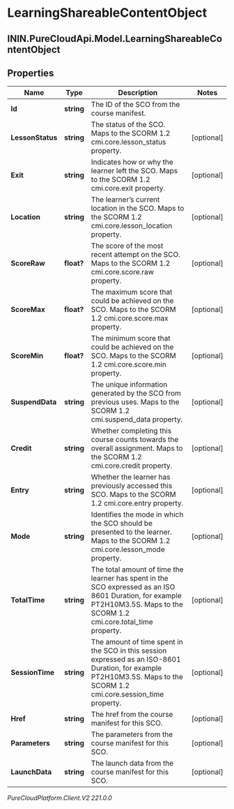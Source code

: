 # LearningShareableContentObject

## ININ.PureCloudApi.Model.LearningShareableContentObject

## Properties

|Name | Type | Description | Notes|
|------------ | ------------- | ------------- | -------------|
| **Id** | **string** | The ID of the SCO from the course manifest. | |
| **LessonStatus** | **string** | The status of the SCO. Maps to the SCORM 1.2 cmi.core.lesson_status property. | [optional] |
| **Exit** | **string** | Indicates how or why the learner left the SCO. Maps to the SCORM 1.2 cmi.core.exit property. | [optional] |
| **Location** | **string** | The learner’s current location in the SCO. Maps to the SCORM 1.2 cmi.core.lesson_location property. | [optional] |
| **ScoreRaw** | **float?** | The score of the most recent attempt on the SCO. Maps to the SCORM 1.2 cmi.core.score.raw property. | [optional] |
| **ScoreMax** | **float?** | The maximum score that could be achieved on the SCO. Maps to the SCORM 1.2 cmi.core.score.max property. | [optional] |
| **ScoreMin** | **float?** | The minimum score that could be achieved on the SCO. Maps to the SCORM 1.2 cmi.core.score.min property. | [optional] |
| **SuspendData** | **string** | The unique information generated by the SCO from previous uses. Maps to the SCORM 1.2 cmi.suspend_data property. | [optional] |
| **Credit** | **string** | Whether completing this course counts towards the overall assignment. Maps to the SCORM 1.2 cmi.core.credit property. | [optional] |
| **Entry** | **string** | Whether the learner has previously accessed this SCO. Maps to the SCORM 1.2 cmi.core.entry property. | [optional] |
| **Mode** | **string** | Identifies the mode in which the SCO should be presented to the learner. Maps to the SCORM 1.2 cmi.core.lesson_mode property. | [optional] |
| **TotalTime** | **string** | The total amount of time the learner has spent in the SCO expressed as an ISO 8601 Duration, for example PT2H10M3.5S. Maps to the SCORM 1.2 cmi.core.total_time property. | [optional] |
| **SessionTime** | **string** | The amount of time spent in the SCO in this session expressed as an ISO-8601 Duration, for example PT2H10M3.5S. Maps to the SCORM 1.2 cmi.core.session_time property. | [optional] |
| **Href** | **string** | The href from the course manifest for this SCO. | [optional] |
| **Parameters** | **string** | The parameters from the course manifest for this SCO. | [optional] |
| **LaunchData** | **string** | The launch data from the course manifest for this SCO. | [optional] |



_PureCloudPlatform.Client.V2 221.0.0_
